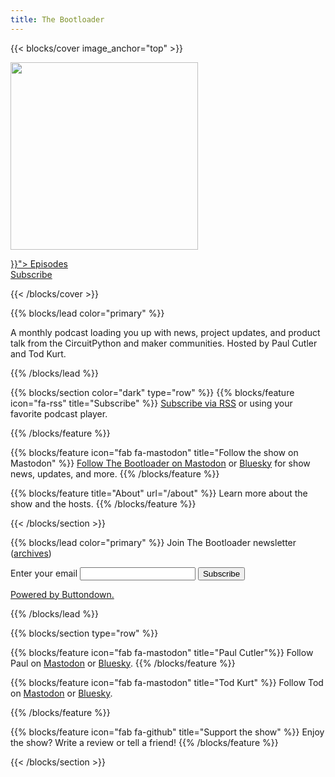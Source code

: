 ```yaml
---
title: The Bootloader
---
```


{{< blocks/cover image_anchor="top" >}}
<div>
	<img src="https://github.com/prcutler/the-bootloader/blob/main/assets/images/bootloader-logo-600px.jpg?raw=true height="300" width="300">
	<p class="lead mt-5"></p>
</div>
<div>
    <a class="btn btn-lg btn-primary mr-3 mb-4" href="{{< relref "/blog/episodes" >}}">
    Episodes <i class="fas fa-arrow-alt-circle-right ml-2"></i></a>
</div>

<div>
    <a class="btn btn-lg btn-secondary mr-3 mb-4" href="https://www.circuitpythonshow.com/@thebootloader/feed.xml">
    Subscribe <i class="fas fa-rss ml-2 "></i></a>
</div>


{{< /blocks/cover >}}


{{% blocks/lead color="primary" %}}

A monthly podcast loading you up with news, project updates, and product talk from the CircuitPython and maker communities. Hosted by Paul Cutler and Tod Kurt.

{{% /blocks/lead %}}

{{% blocks/section color="dark" type="row" %}}
{{% blocks/feature icon="fa-rss" title="Subscribe" %}}
<a href="https://www.circuitpythonshow.com/@thebootloader/feed.xml">Subscribe via RSS</a> or using your favorite podcast player.

{{% /blocks/feature %}}


{{% blocks/feature icon="fab fa-mastodon" title="Follow the show on Mastodon" %}}
<a href="https://www.circuitpythonshow.com/@thebootloader/follow">Follow The Bootloader on Mastodon</a> or <a href="https://bsky.app/profile/thebootloader.net">Bluesky</a> for show news, updates, and more.
{{% /blocks/feature %}}


{{% blocks/feature title="About" url="/about" %}}
Learn more about the show and the hosts.
{{% /blocks/feature %}}


{{< /blocks/section >}}

{{% blocks/lead color="primary" %}}
Join The Bootloader newsletter (<a href="https://buttondown.com/thebootloader/archive/">archives</a>)
<form
  action="https://buttondown.email/api/emails/embed-subscribe/thebootloader"
  method="post"
  target="popupwindow"
  onsubmit="window.open('https://buttondown.email/thebootloader', 'popupwindow')"
  class="embeddable-buttondown-form"
>
  <label for="bd-email">Enter your email</label>
  <input type="email" name="email" id="bd-email" />

  <input type="submit" value="Subscribe" />
  <p>
    <a href="https://buttondown.email/refer/thebootloader" target="_blank">Powered by Buttondown.</a>
  </p>
</form>
{{% /blocks/lead %}}


{{% blocks/section type="row" %}}


{{% blocks/feature icon="fab fa-mastodon" title="Paul Cutler"%}}
Follow Paul on [Mastodon](https://hachyderm.io/@prcutler) or [Bluesky](https://bsky.app/profile/paulcutler.org).
{{% /blocks/feature %}}


{{% blocks/feature icon="fab fa-mastodon" title="Tod Kurt" %}}
Follow Tod on [Mastodon](https://mastodon.social/@todbot) or [Bluesky](https://bsky.app/profile/todbot.bsky.social).

{{% /blocks/feature %}}


{{% blocks/feature icon="fab fa-github" title="Support the show" %}}
Enjoy the show?  Write a review or tell a friend!
{{% /blocks/feature %}}


{{< /blocks/section >}}
